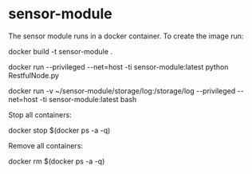 # sensor-module
The sensor module runs in a docker container. 
To create the image run:

docker build -t sensor-module .

docker run --privileged --net=host -ti sensor-module:latest python RestfulNode.py

docker run -v ~/sensor-module/storage/log:/storage/log --privileged --net=host -ti sensor-module:latest bash

Stop all containers:

docker stop $(docker ps -a -q)

Remove all containers:

docker rm $(docker ps -a -q)
